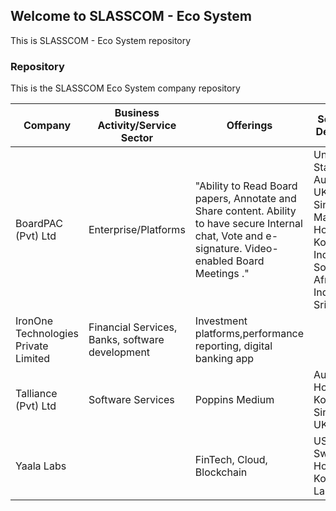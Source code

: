 ## Welcome to SLASSCOM - Eco System

This is SLASSCOM - Eco System repository

<div id="data-table" class="container mb-5">
    <div class="section-title col-lg-8 col-md-10 ml-auto mr-auto">
        <h3 class="mb-4 ">Repository</h3>
        <p>This is the SLASSCOM Eco System company repository</p>
    </div>
    <div class="example col-md-10 ml-auto mr-auto">
        <table class="table table-striped table-responsive">
            <thead>
                <tr>
                    <th>Company</th>
                    <th>Business Activity/Service Sector</th>
                    <th>Offerings</th>
                    <th>Services Delivered</th>
                    <th>Website</th>
                </tr>
            </thead>
            <tbody>
                <tr>
                    <td>BoardPAC (Pvt) Ltd</td>
                    <td>Enterprise/Platforms</td>
                    <td>"Ability to Read Board papers, Annotate and Share content.
Ability to have secure Internal chat, Vote and e-signature.
Video-enabled Board Meetings ."</td>
                    <td>United States, Australia, UK, EU, Singapore, Malaysia, Hong Kong, Indonesia, South Africa, India, and Sri Lanka. </td>
                    <td>https://www.boardpac.co</td>
                </tr>
                <tr>
                    <td>IronOne Technologies Private Limited</td>
                    <td>Financial Services, Banks, software development</td>
                    <td>Investment platforms,performance reporting, digital banking app</td>
                    <td>&nbsp;</td>
                    <td>https://www.irononetech.com/</td>
                </tr>
                <tr>
                    <td>Talliance (Pvt) Ltd</td>
                    <td>Software Services</td>
                    <td>Poppins Medium</td>
                    <td>Australia, Hong Kong, Singapore, UK</td>
                    <td>www.talliance.com</td>
                </tr>
                <tr>
                    <td>Yaala Labs</td>
                    <td>&nbsp;</td>
                    <td>FinTech, Cloud, Blockchain</td>
                    <td>US, UK, Sweden, Hong Kong, Sri Lanka</td>
                    <td>https://www.yaalalabs.com/</td>
                </tr>
            </tbody>
        </table>
    </div>
</div>

